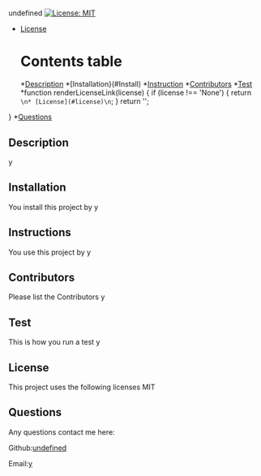 
  # 
  undefined [![License: MIT](https://img.shields.io/badge/License-MIT-yellow.svg)](https://opensource.org/licenses/MIT)
   
* [License](#license)
 
  # Contents table
  *[Description](#Description)
  *[Installation}(#Install)
  *[Instruction](#Instructions)
  *[Contributors](#Contributors)
  *[Test](#Test)
  *function renderLicenseLink(license) {
  if (license !== 'None') {
    return `\n* [License](#license)\n`;
  }
  return '';

}
  *[Questions](#Questions)

  ## Description
  y

  ## Installation
  You install this project by y

  ## Instructions
  You use this project by y

  ## Contributors
   Please list the Contributors y

  ## Test
  This is how you run a test y

  ## License
  This project uses the following licenses MIT

  ## Questions 
  Any questions contact me here: 

  Github:[undefined](https://github.com/undefined)

  Email:[y](mailto:y)

